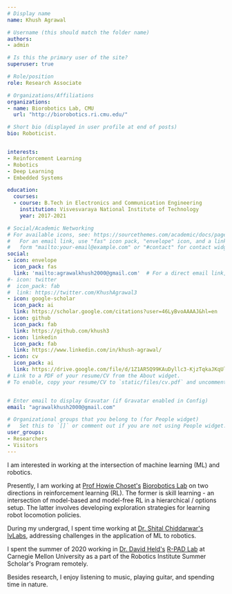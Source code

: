 ```yaml
---
# Display name
name: Khush Agrawal

# Username (this should match the folder name)
authors:
- admin

# Is this the primary user of the site?
superuser: true

# Role/position
role: Research Associate

# Organizations/Affiliations
organizations:
- name: Biorobotics Lab, CMU
  url: "http://biorobotics.ri.cmu.edu/"

# Short bio (displayed in user profile at end of posts)
bio: Roboticist.


interests:
- Reinforcement Learning
- Robotics
- Deep Learning
- Embedded Systems

education:
  courses:
  - course: B.Tech in Electronics and Communication Engineering
    institution: Visvesvaraya National Institute of Technology
    year: 2017-2021

# Social/Academic Networking
# For available icons, see: https://sourcethemes.com/academic/docs/page-builder/#icons
#   For an email link, use "fas" icon pack, "envelope" icon, and a link in the
#   form "mailto:your-email@example.com" or "#contact" for contact widget.
social:
- icon: envelope
  icon_pack: fas
  link: 'mailto:agrawalkhush2000@gmail.com'  # For a direct email link, use "mailto:test@example.org".
#- icon: twitter
#  icon_pack: fab
#  link: https://twitter.com/KhushAgrawal3
- icon: google-scholar
  icon_pack: ai
  link: https://scholar.google.com/citations?user=46LyBvoAAAAJ&hl=en
- icon: github
  icon_pack: fab
  link: https://github.com/khush3
- icon: linkedin
  icon_pack: fab
  link: https://www.linkedin.com/in/khush-agrawal/
- icon: cv
  icon_pack: ai
  link: https://drive.google.com/file/d/1Z1AR5Q99KAuDyllc3-KjzTqkaJKqUlHy/view?usp=sharing
# Link to a PDF of your resume/CV from the About widget.
# To enable, copy your resume/CV to `static/files/cv.pdf` and uncomment the lines below.


# Enter email to display Gravatar (if Gravatar enabled in Config)
email: "agrawalkhush2000@gmail.com"

# Organizational groups that you belong to (for People widget)
#   Set this to `[]` or comment out if you are not using People widget.
user_groups:
- Researchers
- Visitors
---
```


I am interested in working at the intersection of machine learning (ML) and robotics. 

Presently, I am working at [Prof Howie Choset\'s](https://www.ri.cmu.edu/ri-faculty/howie-choset/) [Biorobotics Lab](http://biorobotics.ri.cmu.edu/)  on two directions in reinforcement learning (RL). The former is skill learning - an intersection of model-based and model-free RL in a hierarchical / options setup. The latter involves developing exploration strategies for learning robot locomotion policies.

During my undergrad, I spent time working at [Dr. Shital Chiddarwar\'s](http://mec.vnit.ac.in/people/sschiddarwar/) [IvLabs](http://www.ivlabs.in/), addressing challenges in the application of ML to robotics. 

I spent the summer of 2020 working in [Dr. David Held\'s](https://www.ri.cmu.edu/ri-faculty/david-held/) [R-PAD Lab](https://r-pad.github.io/) at Carnegie Mellon University as a part of the Robotics Institute Summer Scholar's Program remotely. 

Besides research, I enjoy listening to music, playing guitar, and spending time in nature.